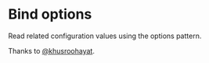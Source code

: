 # Bind options

Read related configuration values using the options pattern.

Thanks to [@khusroohayat](https://twitter.com/mangopaki).